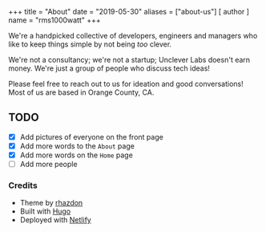 +++
title = "About"
date = "2019-05-30"
aliases = ["about-us"]
[ author ]
  name = "rms1000watt"
+++

We're a handpicked collective of developers, engineers and managers who like to keep things simple by not being _too_ clever.

We're not a consultancy; we're not a startup; Unclever Labs doesn't earn money. We're just a group of people who discuss tech ideas!

Please feel free to reach out to us for ideation and good conversations! Most of us are based in Orange County, CA.

## TODO

- [x] Add pictures of everyone on the front page
- [x] Add more words to the `About` page
- [x] Add more words on the `Home` page
- [ ] Add more people

### Credits

- Theme by [rhazdon](https://github.com/rhazdon)
- Built with [Hugo](https://gohugo.io)
- Deployed with [Netlify](https://www.netlify.com/)
